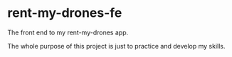 # rent-my-drones-fe
The front end to my rent-my-drones app.

The whole purpose of this project is just to practice and develop my skills.
